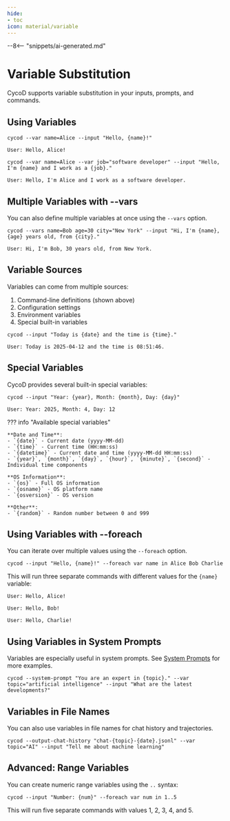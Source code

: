 ```yaml
---
hide:
- toc
icon: material/variable
---
```


--8<-- "snippets/ai-generated.md"

# Variable Substitution

CycoD supports variable substitution in your inputs, prompts, and commands.

## Using Variables

``` { .bash .cli-command title="Define and use a simple variable" }
cycod --var name=Alice --input "Hello, {name}!"
```

``` { .plaintext .cli-output }
User: Hello, Alice!
```

``` { .bash .cli-command title="Define multiple variables at once" }
cycod --var name=Alice --var job="software developer" --input "Hello, I'm {name} and I work as a {job}."
```

``` { .plaintext .cli-output }
User: Hello, I'm Alice and I work as a software developer.
```

## Multiple Variables with --vars

You can also define multiple variables at once using the `--vars` option.

``` { .bash .cli-command title="Define multiple variables with --vars" }
cycod --vars name=Bob age=30 city="New York" --input "Hi, I'm {name}, {age} years old, from {city}."
```

``` { .plaintext .cli-output }
User: Hi, I'm Bob, 30 years old, from New York.
```

## Variable Sources

Variables can come from multiple sources:

1. Command-line definitions (shown above)
2. Configuration settings
3. Environment variables
4. Special built-in variables

``` { .bash .cli-command title="Use built-in time/date variables" }
cycod --input "Today is {date} and the time is {time}."
```

``` { .plaintext .cli-output }
User: Today is 2025-04-12 and the time is 08:51:46.
```

## Special Variables

CycoD provides several built-in special variables:

``` { .bash .cli-command title="Use date/time variables" }
cycod --input "Year: {year}, Month: {month}, Day: {day}"
```

``` { .plaintext .cli-output }
User: Year: 2025, Month: 4, Day: 12
```

??? info "Available special variables"

    **Date and Time**:
    - `{date}` - Current date (yyyy-MM-dd)
    - `{time}` - Current time (HH:mm:ss)
    - `{datetime}` - Current date and time (yyyy-MM-dd HH:mm:ss)
    - `{year}`, `{month}`, `{day}`, `{hour}`, `{minute}`, `{second}` - Individual time components
    
    **OS Information**:
    - `{os}` - Full OS information
    - `{osname}` - OS platform name
    - `{osversion}` - OS version
    
    **Other**:
    - `{random}` - Random number between 0 and 999

## Using Variables with --foreach

You can iterate over multiple values using the `--foreach` option.

``` { .bash .cli-command title="Iterate over multiple values" }
cycod --input "Hello, {name}!" --foreach var name in Alice Bob Charlie
```

This will run three separate commands with different values for the `{name}` variable:

``` { .plaintext .cli-output }
User: Hello, Alice!

User: Hello, Bob!

User: Hello, Charlie!
```

## Using Variables in System Prompts

Variables are especially useful in system prompts. See [System Prompts](system-prompts.md) for more examples.

``` { .bash .cli-command title="Use variables in system prompts" }
cycod --system-prompt "You are an expert in {topic}." --var topic="artificial intelligence" --input "What are the latest developments?"
```

## Variables in File Names

You can also use variables in file names for chat history and trajectories.

``` { .bash .cli-command title="Use variables in file names" }
cycod --output-chat-history "chat-{topic}-{date}.jsonl" --var topic="AI" --input "Tell me about machine learning"
```

## Advanced: Range Variables

You can create numeric range variables using the `..` syntax:

``` { .bash .cli-command title="Create a range of values" }
cycod --input "Number: {num}" --foreach var num in 1..5
```

This will run five separate commands with values 1, 2, 3, 4, and 5.